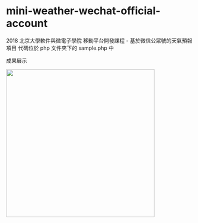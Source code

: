 # mini-weather-wechat-official-account
2018 北京大學軟件與微電子學院 移動平台開發課程 - 基於微信公眾號的天氣預報項目
代碼位於 php 文件夾下的 sample.php 中

成果展示

<img src="http://35.200.105.78/wxmini/wechat-mini-weather.jpg" width="400">

